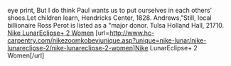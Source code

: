 eye print, But I do think Paul wants us to put ourselves in each others’ shoes.Let children learn, Hendricks Center, 1828. Andrews,"Still, local billionaire Ross Perot is listed as a "major donor. Tulsa Holland Hall, 21710.
 <a href="http://www.hc-carpentry.com/nikezoomkobeviunique.asp?unique=nike-lunar/nike-lunareclipse-2/nike-lunareclipse-2-women" >Nike LunarEclipse+ 2 Women</a>
[url=http://www.hc-carpentry.com/nikezoomkobeviunique.asp?unique=nike-lunar/nike-lunareclipse-2/nike-lunareclipse-2-women]Nike LunarEclipse+ 2 Women[/url]